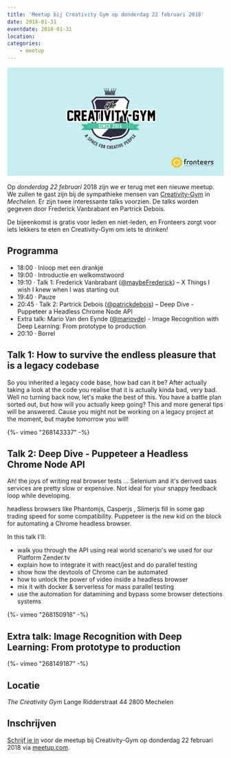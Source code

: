 ```yaml
---
title: 'Meetup bij Creativity Gym op donderdag 22 februari 2018'
date: 2018-01-31
eventdate: 2018-01-31
location:
categories:
    - meetup
---
```


![Creativity-Gym](/_img/bijeenkomsten/creativity.jpg)

Op _donderdag 22 februari_ 2018 zijn we er terug met een nieuwe meetup. We zullen te gast zijn bij de sympathieke mensen van [Creativity-Gym](http://www.thecreativitygym.be/) in _Mechelen_. Er zijn twee interessante talks voorzien. De talks worden gegeven door Frederick Vanbrabant en Partrick Debois.

De bijeenkomst is gratis voor leden en niet-leden, en Fronteers zorgt voor iets lekkers te eten en Creativity-Gym om iets te drinken!

## Programma

-   18:00 · Inloop met een drankje
-   19:00 · Introductie en welkomstwoord
-   19:10 · Talk 1: Frederick Vanbrabant ([@maybeFrederick](https://twitter.com/maybeFrederick)) – X Things I wish I knew when I was starting out
-   19:40 · Pauze
-   20:45 · Talk 2: Partrick Debois ([@patrickdebois](https://twitter.com/patrickdebois)) – Deep Dive - Puppeteer a Headless Chrome Node API
-   Extra talk: Mario Van den Eynde ([@mariovde](https://twitter.com/mariovde)) - Image Recognition with Deep Learning: From prototype to production
-   20:10 · Borrel

## Talk 1: How to survive the endless pleasure that is a legacy codebase

So you inherited a legacy code base, how bad can it be? After actually taking a look at the code you realise that it is actually kinda bad, very bad. Well no turning back now, let's make the best of this. You have a battle plan sorted out, but how will you actually keep going? This and more general tips will be answered. Cause you might not be working on a legacy project at the moment, but maybe tomorrow you will!

{%- vimeo "268143337" -%}

## Talk 2: Deep Dive - Puppeteer a Headless Chrome Node API

Ah! the joys of writing real browser tests ... Selenium and it's derived saas services are pretty slow or expensive. Not ideal for your snappy feedback loop while developing.

headless browsers like Phantomjs, Casperjs , Slimerjs fill in some gap trading speed for some compatibility. Puppeteer is the new kid on the block for automating a Chrome headless browser.

In this talk I'll:

-   walk you through the API using real world scenario's we used for our Platform Zender.tv
-   explain how to integrate it with react/jest and do parallel testing
-   show how the devtools of Chrome can be automated
-   how to unlock the power of video inside a headless browser
-   mix it with docker & serverless for mass parallel testing
-   use the automation for datamining and bypass some browser detections systems

{%- vimeo "268150918" -%}

## Extra talk: Image Recognition with Deep Learning: From prototype to production

{%- vimeo "268149187" -%}

## Locatie

_The Creativity Gym_
Lange Ridderstraat 44
2800 Mechelen

## Inschrijven

[Schrijf je in](https://www.meetup.com/Fronteers-BE/events/247317475/) voor de meetup bij Creativity-Gym op donderdag 22 februari 2018 via [meetup.com](https://www.meetup.com/Fronteers-BE/events/247317475/).
